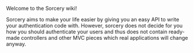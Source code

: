Welcome to the Sorcery wiki!

Sorcery aims to make your life easier by giving you an easy API to write your authentication code with.
However, sorcery does not decide for you how you should authenticate your users and thus does not contain ready-made controllers and other MVC pieces which real applications will change anyway.